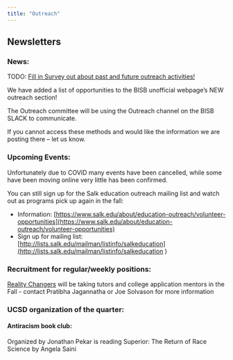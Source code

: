 ```yaml
---
title: "Outreach"
---
```


## Newsletters

### News: 

TODO: [Fill in Survey out about past and future outreach activities!](https://urldefense.com/v3/__https://forms.gle/MKnwxD9j7iszD3dQ6__;!!Mih3wA!SqyWYEpQnTGBx7JIT2sFreZJiWnfTT6YUsTeiTfCr9QmggsJ_WyPo0wdwBVNnmBizzhE$)

We have added a list of opportunities to the BISB unofficial webpage’s NEW outreach section!

The Outreach committee will be using the Outreach channel on the BISB SLACK to communicate.

If you cannot access these methods and would like the information we are posting there – let us know.

### Upcoming Events:
Unfortunately due to COVID many events have been cancelled, while some have been moving online very little has been confirmed.

You can still sign up for the Salk education outreach mailing list and watch out as programs pick up again in the fall: 

* Information: [https://www.salk.edu/about/education-outreach/volunteer-opportunities](https://www.salk.edu/about/education-outreach/volunteer-opportunities)
* Sign up for mailing list: [http://lists.salk.edu/mailman/listinfo/salkeducation](http://lists.salk.edu/mailman/listinfo/salkeducation )

 

### Recruitment for regular/weekly positions:
[Reality Changers](https://realitychangers.org/) will be taking tutors and college application mentors in the Fall - contact Pratibha Jagannatha or Joe Solvason for more information

### UCSD organization of the quarter:
#### Antiracism book club:
Organized by Jonathan Pekar is reading Superior: The Return of Race Science by Angela Saini


